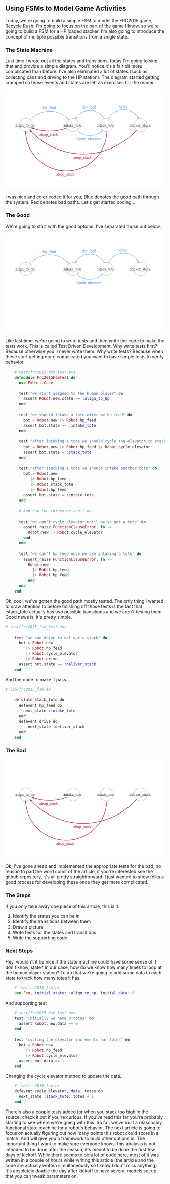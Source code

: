 ## Using FSMs to Model Game Activities

Today, we're going to build a simple FSM to model the FRC2015 game, Recycle Rush. I'm going to focus on the part of the game I know, so we're going to build a FSM for a HP loaded stacker. I'm also going to introduce the concept of multiple possible transitions from a single state.

### The State Machine
Last time I wrote out all the states and transitions, today I'm going to skip that and provide a simple diagram. You'll notice it's a fair bit more complicated than before. I've also eliminated a lot of states (such as collecting cans and driving  to the HP station). The diagram started getting cramped so those events and states are left as exercises for the reader.

![](resources/img/fsm.png)

I was nice and color coded it for you; Blue denotes the good path through the system. Red denotes bad paths. Let's get started coding...


### The Good
We're going to start with the good options. I've separated those out below.

![](resources/img/good.png)

Like last time, we're going to write tests and then write the code to make the tests work. This is called Test Driven Development. Why write tests first? Because otherwise you'll never write them. Why write tests? Because when these start getting more complicated you want to have simple tests to verify behavior.

```elixir
    # test/frc2015_fsm_test.exs
    defmodule Frc2015FsmTest do
      use ExUnit.Case

      test "we start aligned to the human player" do
        assert Robot.new.state == :align_to_hp
      end

      test "we should intake a tote after we hp_feed" do
        bot = Robot.new |> Robot.hp_feed
        assert bot.state == :intake_tote
      end

      test "after intaking a tote we should cycle the elevator to stack the tote" do
        bot = Robot.new |> Robot.hp_feed |> Robot.cycle_elevator
        assert bot.state = :stack_tote
      end

      test "after stacking a tote we should intake another tote" do
        bot = Robot.new
           |> Robot.hp_feed
           |> Robot.stack_tote
           |> Robot.hp_feed
        assert bot.state = :intake_tote
      end

      # And now the things we can't do...

      test "we can't cycle elevator until we've got a tote" do
        assert_raise FunctionClauseError, fn ->
          Robot.new |> Robot.cycle_elevator
        end
      end

      test "we can't hp_feed once we are intaking a tote" do
        assert_raise FunctionClauseError, fn ->
          Robot.new
            |> Robot.hp_feed
            |> Robot.hp_feed
          end
      end
    end


```

Ok, cool, we've gotten the good path mostly tested. The only thing I wanted to draw attention to before finishing off those tests is the fact that :stack_tote actually has two possible transitions and we aren't testing them. Good news is, it's pretty simple.

``` elixir
# test/frc2015_fsm_test.exs

    test "we can drive to deliver a stack" do
      bot = Robot.new
         |> Robot.hp_feed
         |> Robot.cycle_elevator
         |> Robot.drive
      assert bot.state == :deliver_stack
    end
```

And the code to make it pass...

```elixir
# lib/frc2015_fsm.ex

    defstate stack_tote do
      defevent hp_feed do
        next_state :intake_tote
      end
      defevent drive do
          next_state :deliver_stack
      end
    end
```

### The Bad

![](resources/img/bad.png)


Ok, I've gone ahead and implemented the appropriate tests for the bad, no reason to pad the word count of the article, if you're interested see the github repository, it's all pretty straightforward. I just wanted to show folks a good process for developing these once they get more complicated.


### The Steps

If you only take away one piece of this article, this is it.

1. Identify the states you can be in
2. Identify the transitions between them
3. Draw a picture
4. Write tests for the states and transitions
5. Write the supporting code


### Next Steps

Hey, wouldn't it be nice if the state machine could have some sense of, I don't know, state? In our case, how do we know how many times to loop at the human player station? To do that we're going to add some data to each state to track how many totes it has.

```elixir
    # lib/frc2015_fsm.ex
    use Fsm, initial_state: :align_to_hp, initial_data: 0
```
And supporting test
```elixir
    # test/frc2015_fsm_test.exs
    test "initially we have 0 totes" do
      assert Robot.new.data == 0
    end

    test "cycling the elevator increments our totes" do
      bot = Robot.new
         |> Robot.hp_feed
         |> Robot.cycle_elevator
      assert bot.data == 1
    end

```

Changing the cycle elevator method to update the data...

```elixir
    # lib/frc2015_fsm.ex
    defevent cycle_elevator, data: totes do
      next_state :stack_tote, totes + 1
    end
```


There's also a couple tests added for when you stack too high in the source, check it out if you're curious. If you've read this far you're probably starting to see where we're going with this. So far, we've built a reasonably functional state machine for a robot's behavior. The next article is going to focus on actually figuring out how many points this robot could score in a match. And will give you a framework to build other options in. The important thing I want to make sure everyone knows, this analysis is not intended to be done after the season, it's meant to be done the first few days of kickoff. While there seems to be a lot of code here, most of it was written in a couple of hours while writing this article (the article and the code are actually written simultaneously so I know I don't miss anything). It's absolutely doable the day after kickoff to have several models set up that you can tweak parameters on.
